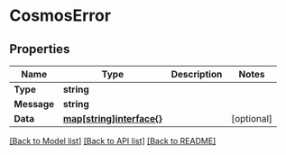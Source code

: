 # CosmosError

## Properties
Name | Type | Description | Notes
------------ | ------------- | ------------- | -------------
**Type** | **string** |  | 
**Message** | **string** |  | 
**Data** | [**map[string]interface{}**](.md) |  | [optional] 

[[Back to Model list]](../README.md#documentation-for-models) [[Back to API list]](../README.md#documentation-for-api-endpoints) [[Back to README]](../README.md)


